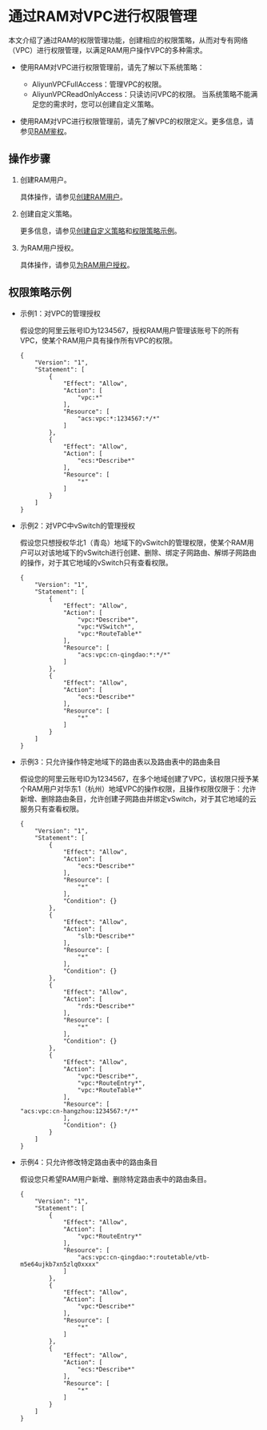 # 通过RAM对VPC进行权限管理

本文介绍了通过RAM的权限管理功能，创建相应的权限策略，从而对专有网络（VPC）进行权限管理，以满足RAM用户操作VPC的多种需求。

-   使用RAM对VPC进行权限管理前，请先了解以下系统策略：

    -   AliyunVPCFullAccess：管理VPC的权限。
    -   AliyunVPCReadOnlyAccess：只读访问VPC的权限。
    当系统策略不能满足您的需求时，您可以创建自定义策略。

-   使用RAM对VPC进行权限管理前，请先了解VPC的权限定义。更多信息，请参见[RAM鉴权](/cn.zh-CN/API参考/RAM鉴权.md)。

## 操作步骤

1.  创建RAM用户。

    具体操作，请参见[创建RAM用户](/cn.zh-CN/用户管理/基本操作/创建RAM用户.md)。

2.  创建自定义策略。

    更多信息，请参见[创建自定义策略](/cn.zh-CN/权限策略管理/自定义策略/创建自定义策略.md)和[权限策略示例](#section_vgp_w4w_fwd)。

3.  为RAM用户授权。

    具体操作，请参见[为RAM用户授权](/cn.zh-CN/用户管理/授权管理/为RAM用户授权.md)。


## 权限策略示例

-   示例1：对VPC的管理授权

    假设您的阿里云账号ID为1234567，授权RAM用户管理该账号下的所有VPC，使某个RAM用户具有操作所有VPC的权限。

    ```
    {
        "Version": "1",
        "Statement": [
            {
                "Effect": "Allow",
                "Action": [
                    "vpc:*"
                ],
                "Resource": [
                    "acs:vpc:*:1234567:*/*"
                ]
            },
            {
                "Effect": "Allow",
                "Action": [
                    "ecs:*Describe*"
                ],
                "Resource": [
                    "*"
                ]
            }
        ]
    }
    ```

-   示例2：对VPC中vSwitch的管理授权

    假设您只想授权华北1（青岛）地域下的vSwitch的管理权限，使某个RAM用户可以对该地域下的vSwitch进行创建、删除、绑定子网路由、解绑子网路由的操作，对于其它地域的vSwitch只有查看权限。

    ```
    {
        "Version": "1",
        "Statement": [
            {
                "Effect": "Allow",
                "Action": [
                    "vpc:*Describe*",
                    "vpc:*VSwitch*",
                    "vpc:*RouteTable*"
                ],
                "Resource": [
                    "acs:vpc:cn-qingdao:*:*/*"
                ]
            },
            {
                "Effect": "Allow",
                "Action": [
                    "ecs:*Describe*"
                ],
                "Resource": [
                    "*"
                ]
            }
        ]
    }
    ```

-   示例3：只允许操作特定地域下的路由表以及路由表中的路由条目

    假设您的阿里云账号ID为1234567，在多个地域创建了VPC，该权限只授予某个RAM用户对华东1（杭州）地域VPC的操作权限，且操作权限仅限于：允许新增、删除路由条目，允许创建子网路由并绑定vSwitch，对于其它地域的云服务只有查看权限。

    ```
    {
        "Version": "1",
        "Statement": [
            {
                "Effect": "Allow",
                "Action": [
                    "ecs:*Describe*"
                ],
                "Resource": [
                    "*"
                ],
                "Condition": {}
            },
            {
                "Effect": "Allow",
                "Action": [
                    "slb:*Describe*"
                ],
                "Resource": [
                    "*"
                ],
                "Condition": {}
            },
            {
                "Effect": "Allow",
                "Action": [
                    "rds:*Describe*"
                ],
                "Resource": [
                    "*"
                ],
                "Condition": {}
            },
            {
                "Effect": "Allow",
                "Action": [
                    "vpc:*Describe*",
                    "vpc:*RouteEntry*",
                    "vpc:*RouteTable*"
                ],
                "Resource": [                
    "acs:vpc:cn-hangzhou:1234567:*/*"
                ],
                "Condition": {}
            }
        ]
    }
    ```

-   示例4：只允许修改特定路由表中的路由条目

    假设您只希望RAM用户新增、删除特定路由表中的路由条目。

    ```
    {
        "Version": "1",
        "Statement": [
            {
                "Effect": "Allow",
                "Action": [
                    "vpc:*RouteEntry*"
                ],
                "Resource": [
                    "acs:vpc:cn-qingdao:*:routetable/vtb-m5e64ujkb7xn5zlq0xxxx"
                ]
            },
            {
                "Effect": "Allow",
                "Action": [
                    "vpc:*Describe*"
                ],
                "Resource": [
                    "*"
                ]
            },
            {
                "Effect": "Allow",
                "Action": [
                    "ecs:*Describe*"
                ],
                "Resource": [
                    "*"
                ]
            }
        ]
    }
    ```


